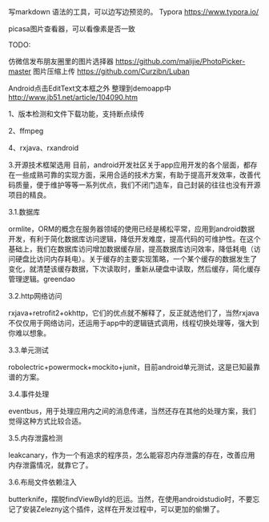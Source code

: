 
写markdown 语法的工具，可以边写边预览的。
Typora https://www.typora.io/

picasa图片查看器，可以看像素是否一致



TODO:

仿微信发布朋友圈里的图片选择器
https://github.com/malijie/PhotoPicker-master
图片压缩上传
https://github.com/Curzibn/Luban


Android点击EditText文本框之外 整理到demoapp中 http://www.jb51.net/article/104090.htm

1、版本检测和文件下载功能，支持断点续传

2、ffmpeg

4、rxjava、rxandroid



3.开源技术框架选用
目前，android开发社区关于app应用开发的各个层面，都存在一些成熟可靠的实现方面，采用合适的技术方案，有助于提高开发效率，改善代码质量，便于维护等等一系列优点，我们不闭门造车，自己封装的往往也没有开源项目的精良。

3.1.数据库

ormlite，ORM的概念在服务器领域的使用已经是稀松平常，应用到android数据开发，有利于简化数据库访问逻辑，降低开发难度，提高代码的可维护性。在这个基础上，我们在数据库访问增加数据缓存层，提高数据库访问效率，降低耗电（访问硬盘比访问内存耗电）。关于缓存的主要实现策略，一个某个缓存的数据发生了变化，就清楚该缓存数据，下次读取时，重新从硬盘中读取，然后缓存，简化缓存管理逻辑。greendao

3.2.http网络访问

rxjava+retrofit2+okhttp，它们的优点就不解释了，反正就选他们了，当然rxjava不仅仅用于网络访问，还运用于app中的逻辑链式调用，线程切换处理等，强大到你难以想象。

3.3.单元测试

robolectric+powermock+mockito+junit，目前android单元测试，这是已知最靠谱的方案。

3.4.事件处理

eventbus，用于处理应用内之间的消息传递，当然还存在其他的处理方案，我们觉得这种方式比较合适。

3.5.内存泄露检测

leakcanary，作为一个有追求的程序员，怎么能容忍内存泄露的存在，改善应用内存泄露情况，就靠它了。

3.6.布局文件依赖注入

butterknife，摆脱findViewById的厄运。当然，在使用androidstudio时，不要忘记了安装Zelezny这个插件，这样在开发过程中，可以更加的偷懒了。
